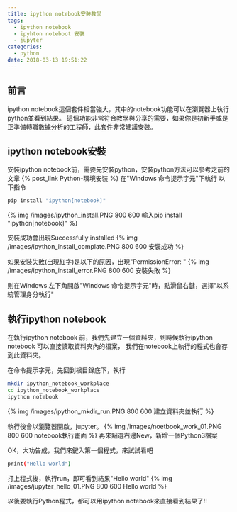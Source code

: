```yaml
---
title: ipython notebook安裝教學
tags:
  - ipython notebook
  - ipyhton noteboot 安裝
  - jupyter
categories:
  - python  
date: 2018-03-13 19:51:22
---
```



## 前言
ipython notebook這個套件相當強大，其中的notebook功能可以在瀏覽器上執行python並看到結果。
這個功能非常符合教學與分享的需要，如果你是初新手或是正準備轉職數據分析的工程師，此套件非常建議安裝。 

## ipython notebook安裝
安裝ipython notebook前，需要先安裝python，安裝python方法可以參考之前的文章
{% post_link Python-環境安裝 %}
在"Windows 命令提示字元"下執行 以下指令
``` bash
pip install "ipython[notebook]"
```
{% img /images/ipython_install.PNG 800 600 輸入pip install "ipython[notebook]"  %}

安裝成功會出現Successfully installed
{% img /images/ipython_install_complate.PNG 800 600 安裝成功 %}

如果安裝失敗(出現紅字)是以下的原因，出現"PermissionError: "
{% img /images/ipython_install_error.PNG 800 600 安裝失敗 %}

則在Windows 左下角開啟"Windows 命令提示字元"時，點滑鼠右鍵，選擇"以系統管理身分執行"

## 執行ipython notebook

在執行ipython notebook 前，我們先建立一個資料夾，到時候執行ipython notebook 可以直接讀取資料夾內的檔案，
我們在notebook上執行的程式也會存到此資料夾。

在命令提示字元，先回到根目錄底下，執行
``` bash
mkdir ipython_notebook_workplace
cd ipython_notebook_workplace
ipython notebook
```
{% img /images/ipython_mkdir_run.PNG 800 600 建立資料夾並執行 %}

執行後會以瀏覽器開啟，jupyter。
{% img /images/noetbook_work_01.PNG 800 600 notebook執行畫面 %}
再來點選右邊New，新增一個Python3檔案

OK，大功告成，我們來鍵入第一個程式，來試試看吧
``` bash
print("Hello world")
```
打上程式後，執行run，即可看到結果"Hello world"
{% img /images/jupyter_hello_01.PNG 800 600 Hello world %}

以後要執行Python程式，都可以用ipython notebook來直接看到結果了!!
